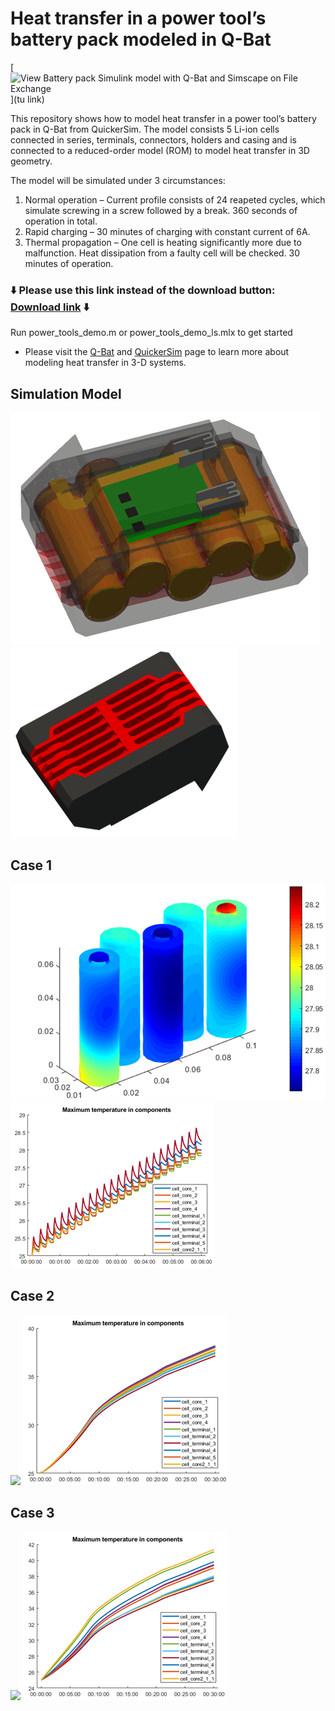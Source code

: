 # Heat transfer in a power tool’s battery pack modeled in Q-Bat
[![View Battery pack Simulink model with Q-Bat and Simscape on File Exchange](https://www.mathworks.com/matlabcentral/images/matlab-file-exchange.svg)](tu link)

This repository shows how to model heat transfer in a power tool’s battery pack in Q-Bat from QuickerSim. The model consists 5 Li-ion cells connected in series, terminals, connectors, holders and casing and is connected to a reduced-order model (ROM) to model heat transfer in 3D geometry.

The model will be simulated under 3 circumstances:
1.	Normal operation – Current profile consists of 24 reapeted cycles, which simulate screwing in a screw followed by a break. 360 seconds of operation in total.
2.	Rapid charging – 30 minutes of charging with constant current of 6A.
3.	Thermal propagation – One cell is heating significantly more due to malfunction. Heat dissipation from a faulty cell will be checked. 30 minutes of operation.


### :arrow_down: Please use this link instead of the download button: [Download link](https://github.com/QuickerSim/Power-tools-Q-Bat-use-case/releases/download/1.0.0/Power-tools-Q-Bat-use-case.zip) :arrow_down:


Run power_tools_demo.m or power_tools_demo_ls.mlx to get started
* Please visit the [Q-Bat](https://www.mathworks.com/products/connections/product_detail/quickersim-q-bat.html) and [QuickerSim](https://emobility.quickersim.com/) 
page to learn more about modeling heat transfer in 3-D systems.

## **Simulation Model**
![](images/battery_pack_geometry.png)
![](images/battery_pack_geometry_v2.png)

## **Case 1**
![](images/case1_solution_temperature_field_cells.png)
![](images/case1_max_temperature.png)

## **Case 2**
![](images/case2_solution_temperature_field_cells.png)
![](images/case2_max_temperature.png)

## **Case 3**
![](images/case3_solution_temperature_field_cells.png)
![](images/case3_max_temperature.png)


